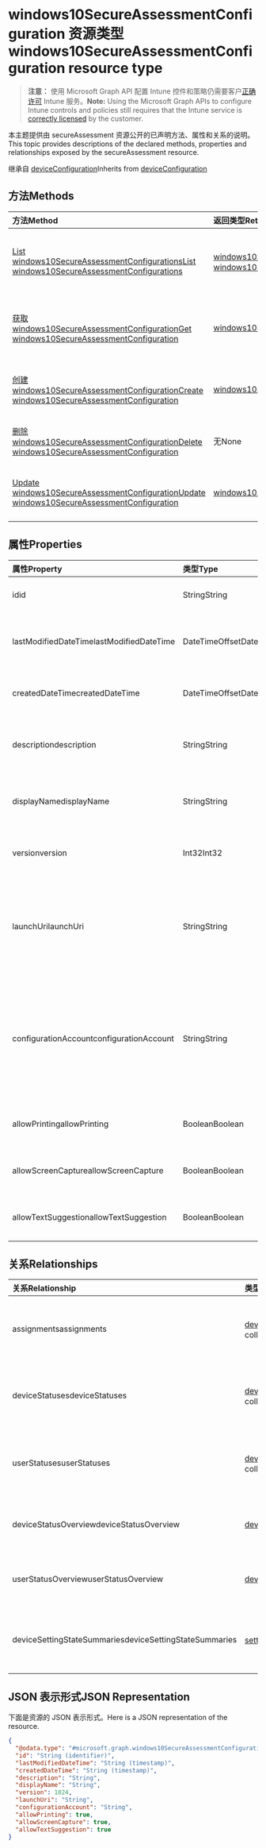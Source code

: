# <a name="windows10secureassessmentconfiguration-resource-type"></a><span data-ttu-id="57730-101">windows10SecureAssessmentConfiguration 资源类型</span><span class="sxs-lookup"><span data-stu-id="57730-101">windows10SecureAssessmentConfiguration resource type</span></span>

> <span data-ttu-id="57730-102">**注意：** 使用 Microsoft Graph API 配置 Intune 控件和策略仍需要客户[正确许可](https://go.microsoft.com/fwlink/?linkid=839381) Intune 服务。</span><span class="sxs-lookup"><span data-stu-id="57730-102">**Note:** Using the Microsoft Graph APIs to configure Intune controls and policies still requires that the Intune service is [correctly licensed](https://go.microsoft.com/fwlink/?linkid=839381) by the customer.</span></span>

<span data-ttu-id="57730-103">本主题提供由 secureAssessment 资源公开的已声明方法、属性和关系的说明。</span><span class="sxs-lookup"><span data-stu-id="57730-103">This topic provides descriptions of the declared methods, properties and relationships exposed by the secureAssessment resource.</span></span>

<span data-ttu-id="57730-104">继承自 [deviceConfiguration](../resources/intune_deviceconfig_deviceconfiguration.md)</span><span class="sxs-lookup"><span data-stu-id="57730-104">Inherits from [deviceConfiguration](../resources/intune_deviceconfig_deviceconfiguration.md)</span></span>

## <a name="methods"></a><span data-ttu-id="57730-105">方法</span><span class="sxs-lookup"><span data-stu-id="57730-105">Methods</span></span>
|<span data-ttu-id="57730-106">方法</span><span class="sxs-lookup"><span data-stu-id="57730-106">Method</span></span>|<span data-ttu-id="57730-107">返回类型</span><span class="sxs-lookup"><span data-stu-id="57730-107">Return Type</span></span>|<span data-ttu-id="57730-108">说明</span><span class="sxs-lookup"><span data-stu-id="57730-108">Description</span></span>|
|:---|:---|:---|
|[<span data-ttu-id="57730-109">List windows10SecureAssessmentConfigurations</span><span class="sxs-lookup"><span data-stu-id="57730-109">List windows10SecureAssessmentConfigurations</span></span>](../api/intune_deviceconfig_windows10secureassessmentconfiguration_list.md)|<span data-ttu-id="57730-110">[windows10SecureAssessmentConfiguration](../resources/intune_deviceconfig_windows10secureassessmentconfiguration.md) 集合</span><span class="sxs-lookup"><span data-stu-id="57730-110">[windows10SecureAssessmentConfiguration](../resources/intune_deviceconfig_windows10secureassessmentconfiguration.md) collection</span></span>|<span data-ttu-id="57730-111">列出 [windows10SecureAssessmentConfiguration](../resources/intune_deviceconfig_windows10secureassessmentconfiguration.md) 对象的属性和关系。</span><span class="sxs-lookup"><span data-stu-id="57730-111">List properties and relationships of the [windows10SecureAssessmentConfiguration](../resources/intune_deviceconfig_windows10secureassessmentconfiguration.md) objects.</span></span>|
|[<span data-ttu-id="57730-112">获取 windows10SecureAssessmentConfiguration</span><span class="sxs-lookup"><span data-stu-id="57730-112">Get windows10SecureAssessmentConfiguration</span></span>](../api/intune_deviceconfig_windows10secureassessmentconfiguration_get.md)|[<span data-ttu-id="57730-113">windows10SecureAssessmentConfiguration</span><span class="sxs-lookup"><span data-stu-id="57730-113">windows10SecureAssessmentConfiguration</span></span>](../resources/intune_deviceconfig_windows10secureassessmentconfiguration.md)|<span data-ttu-id="57730-114">读取 [windows10SecureAssessmentConfiguration](../resources/intune_deviceconfig_windows10secureassessmentconfiguration.md) 对象的属性和关系。</span><span class="sxs-lookup"><span data-stu-id="57730-114">Read properties and relationships of the [windows10SecureAssessmentConfiguration](../resources/intune_deviceconfig_windows10secureassessmentconfiguration.md) object.</span></span>|
|[<span data-ttu-id="57730-115">创建 windows10SecureAssessmentConfiguration</span><span class="sxs-lookup"><span data-stu-id="57730-115">Create windows10SecureAssessmentConfiguration</span></span>](../api/intune_deviceconfig_windows10secureassessmentconfiguration_create.md)|[<span data-ttu-id="57730-116">windows10SecureAssessmentConfiguration</span><span class="sxs-lookup"><span data-stu-id="57730-116">windows10SecureAssessmentConfiguration</span></span>](../resources/intune_deviceconfig_windows10secureassessmentconfiguration.md)|<span data-ttu-id="57730-117">创建新的 [windows10SecureAssessmentConfiguration](../resources/intune_deviceconfig_windows10secureassessmentconfiguration.md) 对象。</span><span class="sxs-lookup"><span data-stu-id="57730-117">Create a new [windows10SecureAssessmentConfiguration](../resources/intune_deviceconfig_windows10secureassessmentconfiguration.md) object.</span></span>|
|[<span data-ttu-id="57730-118">删除 windows10SecureAssessmentConfiguration</span><span class="sxs-lookup"><span data-stu-id="57730-118">Delete windows10SecureAssessmentConfiguration</span></span>](../api/intune_deviceconfig_windows10secureassessmentconfiguration_delete.md)|<span data-ttu-id="57730-119">无</span><span class="sxs-lookup"><span data-stu-id="57730-119">None</span></span>|<span data-ttu-id="57730-120">删除 [windows10SecureAssessmentConfiguration](../resources/intune_deviceconfig_windows10secureassessmentconfiguration.md)。</span><span class="sxs-lookup"><span data-stu-id="57730-120">Deletes a [windows10SecureAssessmentConfiguration](../resources/intune_deviceconfig_windows10secureassessmentconfiguration.md).</span></span>|
|[<span data-ttu-id="57730-121">Update windows10SecureAssessmentConfiguration</span><span class="sxs-lookup"><span data-stu-id="57730-121">Update windows10SecureAssessmentConfiguration</span></span>](../api/intune_deviceconfig_windows10secureassessmentconfiguration_update.md)|[<span data-ttu-id="57730-122">windows10SecureAssessmentConfiguration</span><span class="sxs-lookup"><span data-stu-id="57730-122">windows10SecureAssessmentConfiguration</span></span>](../resources/intune_deviceconfig_windows10secureassessmentconfiguration.md)|<span data-ttu-id="57730-123">更新 [windows10SecureAssessmentConfiguration](../resources/intune_deviceconfig_windows10secureassessmentconfiguration.md) 对象的属性。</span><span class="sxs-lookup"><span data-stu-id="57730-123">Update the properties of a [windows10SecureAssessmentConfiguration](../resources/intune_deviceconfig_windows10secureassessmentconfiguration.md) object.</span></span>|

## <a name="properties"></a><span data-ttu-id="57730-124">属性</span><span class="sxs-lookup"><span data-stu-id="57730-124">Properties</span></span>
|<span data-ttu-id="57730-125">属性</span><span class="sxs-lookup"><span data-stu-id="57730-125">Property</span></span>|<span data-ttu-id="57730-126">类型</span><span class="sxs-lookup"><span data-stu-id="57730-126">Type</span></span>|<span data-ttu-id="57730-127">说明</span><span class="sxs-lookup"><span data-stu-id="57730-127">Description</span></span>|
|:---|:---|:---|
|<span data-ttu-id="57730-128">id</span><span class="sxs-lookup"><span data-stu-id="57730-128">id</span></span>|<span data-ttu-id="57730-129">String</span><span class="sxs-lookup"><span data-stu-id="57730-129">String</span></span>|<span data-ttu-id="57730-130">实体的键。</span><span class="sxs-lookup"><span data-stu-id="57730-130">Key of the entity.</span></span> <span data-ttu-id="57730-131">继承自 [deviceConfiguration](../resources/intune_deviceconfig_deviceconfiguration.md)</span><span class="sxs-lookup"><span data-stu-id="57730-131">Inherited from [deviceConfiguration](../resources/intune_deviceconfig_deviceconfiguration.md)</span></span>|
|<span data-ttu-id="57730-132">lastModifiedDateTime</span><span class="sxs-lookup"><span data-stu-id="57730-132">lastModifiedDateTime</span></span>|<span data-ttu-id="57730-133">DateTimeOffset</span><span class="sxs-lookup"><span data-stu-id="57730-133">DateTimeOffset</span></span>|<span data-ttu-id="57730-134">上次修改对象的日期/时间。</span><span class="sxs-lookup"><span data-stu-id="57730-134">DateTime the object was last modified.</span></span> <span data-ttu-id="57730-135">继承自 [deviceConfiguration](../resources/intune_deviceconfig_deviceconfiguration.md)</span><span class="sxs-lookup"><span data-stu-id="57730-135">Inherited from [deviceConfiguration](../resources/intune_deviceconfig_deviceconfiguration.md)</span></span>|
|<span data-ttu-id="57730-136">createdDateTime</span><span class="sxs-lookup"><span data-stu-id="57730-136">createdDateTime</span></span>|<span data-ttu-id="57730-137">DateTimeOffset</span><span class="sxs-lookup"><span data-stu-id="57730-137">DateTimeOffset</span></span>|<span data-ttu-id="57730-138">创建对象的日期/时间。</span><span class="sxs-lookup"><span data-stu-id="57730-138">DateTime the object was created.</span></span> <span data-ttu-id="57730-139">继承自 [deviceConfiguration](../resources/intune_deviceconfig_deviceconfiguration.md)</span><span class="sxs-lookup"><span data-stu-id="57730-139">Inherited from [deviceConfiguration](../resources/intune_deviceconfig_deviceconfiguration.md)</span></span>|
|<span data-ttu-id="57730-140">description</span><span class="sxs-lookup"><span data-stu-id="57730-140">description</span></span>|<span data-ttu-id="57730-141">String</span><span class="sxs-lookup"><span data-stu-id="57730-141">String</span></span>|<span data-ttu-id="57730-142">管理员提供的设备配置的说明。</span><span class="sxs-lookup"><span data-stu-id="57730-142">Admin provided description of the Device Configuration.</span></span> <span data-ttu-id="57730-143">继承自 [deviceConfiguration](../resources/intune_deviceconfig_deviceconfiguration.md)</span><span class="sxs-lookup"><span data-stu-id="57730-143">Inherited from [deviceConfiguration](../resources/intune_deviceconfig_deviceconfiguration.md)</span></span>|
|<span data-ttu-id="57730-144">displayName</span><span class="sxs-lookup"><span data-stu-id="57730-144">displayName</span></span>|<span data-ttu-id="57730-145">String</span><span class="sxs-lookup"><span data-stu-id="57730-145">String</span></span>|<span data-ttu-id="57730-146">管理员提供的设备配置的名称。</span><span class="sxs-lookup"><span data-stu-id="57730-146">Admin provided name of the device configuration.</span></span> <span data-ttu-id="57730-147">继承自 [deviceConfiguration](../resources/intune_deviceconfig_deviceconfiguration.md)</span><span class="sxs-lookup"><span data-stu-id="57730-147">Inherited from [deviceConfiguration](../resources/intune_deviceconfig_deviceconfiguration.md)</span></span>|
|<span data-ttu-id="57730-148">version</span><span class="sxs-lookup"><span data-stu-id="57730-148">version</span></span>|<span data-ttu-id="57730-149">Int32</span><span class="sxs-lookup"><span data-stu-id="57730-149">Int32</span></span>|<span data-ttu-id="57730-150">设备配置的版本。</span><span class="sxs-lookup"><span data-stu-id="57730-150">Version of the device configuration.</span></span> <span data-ttu-id="57730-151">继承自 [deviceConfiguration](../resources/intune_deviceconfig_deviceconfiguration.md)</span><span class="sxs-lookup"><span data-stu-id="57730-151">Inherited from [deviceConfiguration](../resources/intune_deviceconfig_deviceconfiguration.md)</span></span>|
|<span data-ttu-id="57730-152">launchUri</span><span class="sxs-lookup"><span data-stu-id="57730-152">launchUri</span></span>|<span data-ttu-id="57730-153">String</span><span class="sxs-lookup"><span data-stu-id="57730-153">String</span></span>|<span data-ttu-id="57730-154">启动安全评估浏览器时指向自动加载的评估的 URL 链接。</span><span class="sxs-lookup"><span data-stu-id="57730-154">Url link to an assessment that's automatically loaded when the secure assessment browser is launched.</span></span> <span data-ttu-id="57730-155">它必须是有效的 URL (http\[s\]://msdn.microsoft.com/)。</span><span class="sxs-lookup"><span data-stu-id="57730-155">It has to be a valid Url (http\[s\]://msdn.microsoft.com/).</span></span>|
|<span data-ttu-id="57730-156">configurationAccount</span><span class="sxs-lookup"><span data-stu-id="57730-156">configurationAccount</span></span>|<span data-ttu-id="57730-157">String</span><span class="sxs-lookup"><span data-stu-id="57730-157">String</span></span>|<span data-ttu-id="57730-158">用于配置 Windows 设备进行测试的帐户。</span><span class="sxs-lookup"><span data-stu-id="57730-158">The account used to configure the Windows device for taking the test.</span></span> <span data-ttu-id="57730-159">用户可以是域帐户（域\用户）、AAD 帐户 (username@tenant.com) 或本地帐户（用户名）。</span><span class="sxs-lookup"><span data-stu-id="57730-159">The user can be a domain account (domain\user), an AAD account (username@tenant.com) or a local account (username).</span></span>|
|<span data-ttu-id="57730-160">allowPrinting</span><span class="sxs-lookup"><span data-stu-id="57730-160">allowPrinting</span></span>|<span data-ttu-id="57730-161">Boolean</span><span class="sxs-lookup"><span data-stu-id="57730-161">Boolean</span></span>|<span data-ttu-id="57730-162">指示在测试期间是否允许应用打印。</span><span class="sxs-lookup"><span data-stu-id="57730-162">Indicates whether or not to allow the app from printing during the test.</span></span>|
|<span data-ttu-id="57730-163">allowScreenCapture</span><span class="sxs-lookup"><span data-stu-id="57730-163">allowScreenCapture</span></span>|<span data-ttu-id="57730-164">Boolean</span><span class="sxs-lookup"><span data-stu-id="57730-164">Boolean</span></span>|<span data-ttu-id="57730-165">指示在测试期间是否允许屏幕捕获功能。</span><span class="sxs-lookup"><span data-stu-id="57730-165">Indicates whether or not to allow screen capture capability during a test.</span></span>|
|<span data-ttu-id="57730-166">allowTextSuggestion</span><span class="sxs-lookup"><span data-stu-id="57730-166">allowTextSuggestion</span></span>|<span data-ttu-id="57730-167">Boolean</span><span class="sxs-lookup"><span data-stu-id="57730-167">Boolean</span></span>|<span data-ttu-id="57730-168">指示在测试期间是否允许文本建议。</span><span class="sxs-lookup"><span data-stu-id="57730-168">Indicates whether or not to allow text suggestions during the test.</span></span>|

## <a name="relationships"></a><span data-ttu-id="57730-169">关系</span><span class="sxs-lookup"><span data-stu-id="57730-169">Relationships</span></span>
|<span data-ttu-id="57730-170">关系</span><span class="sxs-lookup"><span data-stu-id="57730-170">Relationship</span></span>|<span data-ttu-id="57730-171">类型</span><span class="sxs-lookup"><span data-stu-id="57730-171">Type</span></span>|<span data-ttu-id="57730-172">说明</span><span class="sxs-lookup"><span data-stu-id="57730-172">Description</span></span>|
|:---|:---|:---|
|<span data-ttu-id="57730-173">assignments</span><span class="sxs-lookup"><span data-stu-id="57730-173">assignments</span></span>|<span data-ttu-id="57730-174">[deviceConfigurationAssignment](../resources/intune_deviceconfig_deviceconfigurationassignment.md) 集合</span><span class="sxs-lookup"><span data-stu-id="57730-174">[deviceConfigurationAssignment](../resources/intune_deviceconfig_deviceconfigurationassignment.md) collection</span></span>|<span data-ttu-id="57730-175">设备配置文件的分配列表。</span><span class="sxs-lookup"><span data-stu-id="57730-175">The list of assignments for the device configuration profile.</span></span> <span data-ttu-id="57730-176">继承自 [deviceConfiguration](../resources/intune_deviceconfig_deviceconfiguration.md)</span><span class="sxs-lookup"><span data-stu-id="57730-176">Inherited from [deviceConfiguration](../resources/intune_deviceconfig_deviceconfiguration.md)</span></span>|
|<span data-ttu-id="57730-177">deviceStatuses</span><span class="sxs-lookup"><span data-stu-id="57730-177">deviceStatuses</span></span>|<span data-ttu-id="57730-178">[deviceConfigurationDeviceStatus](../resources/intune_deviceconfig_deviceconfigurationdevicestatus.md) 集合</span><span class="sxs-lookup"><span data-stu-id="57730-178">[deviceConfigurationDeviceStatus](../resources/intune_deviceconfig_deviceconfigurationdevicestatus.md) collection</span></span>|<span data-ttu-id="57730-179">按设备的设备配置安装状态。</span><span class="sxs-lookup"><span data-stu-id="57730-179">Device configuration installation status by device.</span></span> <span data-ttu-id="57730-180">继承自 [deviceConfiguration](../resources/intune_deviceconfig_deviceconfiguration.md)</span><span class="sxs-lookup"><span data-stu-id="57730-180">Inherited from [deviceConfiguration](../resources/intune_deviceconfig_deviceconfiguration.md)</span></span>|
|<span data-ttu-id="57730-181">userStatuses</span><span class="sxs-lookup"><span data-stu-id="57730-181">userStatuses</span></span>|<span data-ttu-id="57730-182">[deviceConfigurationUserStatus](../resources/intune_deviceconfig_deviceconfigurationuserstatus.md) 集合</span><span class="sxs-lookup"><span data-stu-id="57730-182">[deviceConfigurationUserStatus](../resources/intune_deviceconfig_deviceconfigurationuserstatus.md) collection</span></span>|<span data-ttu-id="57730-183">按用户的设备配置安装状态。</span><span class="sxs-lookup"><span data-stu-id="57730-183">Device configuration installation stauts by user.</span></span> <span data-ttu-id="57730-184">继承自 [deviceConfiguration](../resources/intune_deviceconfig_deviceconfiguration.md)</span><span class="sxs-lookup"><span data-stu-id="57730-184">Inherited from [deviceConfiguration](../resources/intune_deviceconfig_deviceconfiguration.md)</span></span>|
|<span data-ttu-id="57730-185">deviceStatusOverview</span><span class="sxs-lookup"><span data-stu-id="57730-185">deviceStatusOverview</span></span>|[<span data-ttu-id="57730-186">deviceConfigurationDeviceOverview</span><span class="sxs-lookup"><span data-stu-id="57730-186">deviceConfigurationDeviceOverview</span></span>](../resources/intune_deviceconfig_deviceconfigurationdeviceoverview.md)|<span data-ttu-id="57730-187">设备配置设备状态概述 继承自 [deviceConfiguration](../resources/intune_deviceconfig_deviceconfiguration.md)</span><span class="sxs-lookup"><span data-stu-id="57730-187">Device Configuration devices status overview Inherited from [deviceConfiguration](../resources/intune_deviceconfig_deviceconfiguration.md)</span></span>|
|<span data-ttu-id="57730-188">userStatusOverview</span><span class="sxs-lookup"><span data-stu-id="57730-188">userStatusOverview</span></span>|[<span data-ttu-id="57730-189">deviceConfigurationUserOverview</span><span class="sxs-lookup"><span data-stu-id="57730-189">deviceConfigurationUserOverview</span></span>](../resources/intune_deviceconfig_deviceconfigurationuseroverview.md)|<span data-ttu-id="57730-190">设备配置用户状态概述 继承自 [deviceConfiguration](../resources/intune_deviceconfig_deviceconfiguration.md)</span><span class="sxs-lookup"><span data-stu-id="57730-190">Device Configuration users status overview Inherited from [deviceConfiguration](../resources/intune_deviceconfig_deviceconfiguration.md)</span></span>|
|<span data-ttu-id="57730-191">deviceSettingStateSummaries</span><span class="sxs-lookup"><span data-stu-id="57730-191">deviceSettingStateSummaries</span></span>|<span data-ttu-id="57730-192">[settingStateDeviceSummary](../resources/intune_deviceconfig_settingstatedevicesummary.md) 集合</span><span class="sxs-lookup"><span data-stu-id="57730-192">[settingStateDeviceSummary](../resources/intune_deviceconfig_settingstatedevicesummary.md) collection</span></span>|<span data-ttu-id="57730-193">设备配置设置状态设备摘要 继承自 [deviceConfiguration](../resources/intune_deviceconfig_deviceconfiguration.md)</span><span class="sxs-lookup"><span data-stu-id="57730-193">Device Configuration Setting State Device Summary Inherited from [deviceConfiguration](../resources/intune_deviceconfig_deviceconfiguration.md)</span></span>|

## <a name="json-representation"></a><span data-ttu-id="57730-194">JSON 表示形式</span><span class="sxs-lookup"><span data-stu-id="57730-194">JSON Representation</span></span>
<span data-ttu-id="57730-195">下面是资源的 JSON 表示形式。</span><span class="sxs-lookup"><span data-stu-id="57730-195">Here is a JSON representation of the resource.</span></span>
<!--{
  "blockType": "resource",
  "keyProperty": "id",
  "baseType": "microsoft.graph.deviceConfiguration",
  "@odata.type": "microsoft.graph.windows10SecureAssessmentConfiguration"
}-->
``` json
{
  "@odata.type": "#microsoft.graph.windows10SecureAssessmentConfiguration",
  "id": "String (identifier)",
  "lastModifiedDateTime": "String (timestamp)",
  "createdDateTime": "String (timestamp)",
  "description": "String",
  "displayName": "String",
  "version": 1024,
  "launchUri": "String",
  "configurationAccount": "String",
  "allowPrinting": true,
  "allowScreenCapture": true,
  "allowTextSuggestion": true
}
```



